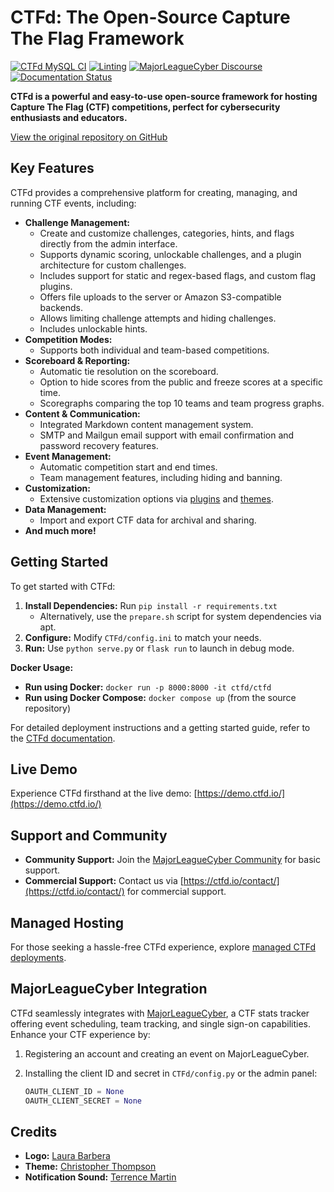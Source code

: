 # CTFd: The Open-Source Capture The Flag Framework

[![CTFd MySQL CI](https://github.com/CTFd/CTFd/workflows/CTFd%20MySQL%20CI/badge.svg?branch=master)](https://github.com/CTFd/CTFd/actions/workflows/mysql.yml)
[![Linting](https://github.com/CTFd/CTFd/workflows/Linting/badge.svg?branch=master)](https://github.com/CTFd/CTFd/actions/workflows/lint.yml)
[![MajorLeagueCyber Discourse](https://img.shields.io/discourse/status?server=https%3A%2F%2Fcommunity.majorleaguecyber.org%2F)](https://community.majorleaguecyber.org/)
[![Documentation Status](https://api.netlify.com/api/v1/badges/6d10883a-77bb-45c1-a003-22ce1284190e/deploy-status)](https://docs.ctfd.io)

**CTFd is a powerful and easy-to-use open-source framework for hosting Capture The Flag (CTF) competitions, perfect for cybersecurity enthusiasts and educators.**

[View the original repository on GitHub](https://github.com/CTFd/CTFd)

## Key Features

CTFd provides a comprehensive platform for creating, managing, and running CTF events, including:

*   **Challenge Management:**
    *   Create and customize challenges, categories, hints, and flags directly from the admin interface.
    *   Supports dynamic scoring, unlockable challenges, and a plugin architecture for custom challenges.
    *   Includes support for static and regex-based flags, and custom flag plugins.
    *   Offers file uploads to the server or Amazon S3-compatible backends.
    *   Allows limiting challenge attempts and hiding challenges.
    *   Includes unlockable hints.
*   **Competition Modes:**
    *   Supports both individual and team-based competitions.
*   **Scoreboard & Reporting:**
    *   Automatic tie resolution on the scoreboard.
    *   Option to hide scores from the public and freeze scores at a specific time.
    *   Scoregraphs comparing the top 10 teams and team progress graphs.
*   **Content & Communication:**
    *   Integrated Markdown content management system.
    *   SMTP and Mailgun email support with email confirmation and password recovery features.
*   **Event Management:**
    *   Automatic competition start and end times.
    *   Team management features, including hiding and banning.
*   **Customization:**
    *   Extensive customization options via [plugins](https://docs.ctfd.io/docs/plugins/overview) and [themes](https://docs.ctfd.io/docs/themes/overview).
*   **Data Management:**
    *   Import and export CTF data for archival and sharing.
*   **And much more!**

## Getting Started

To get started with CTFd:

1.  **Install Dependencies:** Run `pip install -r requirements.txt`
    *   Alternatively, use the `prepare.sh` script for system dependencies via apt.
2.  **Configure:** Modify `CTFd/config.ini` to match your needs.
3.  **Run:** Use `python serve.py` or `flask run` to launch in debug mode.

**Docker Usage:**

*   **Run using Docker:** `docker run -p 8000:8000 -it ctfd/ctfd`
*   **Run using Docker Compose:** `docker compose up` (from the source repository)

For detailed deployment instructions and a getting started guide, refer to the [CTFd documentation](https://docs.ctfd.io/).

## Live Demo

Experience CTFd firsthand at the live demo: [https://demo.ctfd.io/](https://demo.ctfd.io/)

## Support and Community

*   **Community Support:** Join the [MajorLeagueCyber Community](https://community.majorleaguecyber.org/) for basic support.
*   **Commercial Support:** Contact us via [https://ctfd.io/contact/](https://ctfd.io/contact/) for commercial support.

## Managed Hosting

For those seeking a hassle-free CTFd experience, explore [managed CTFd deployments](https://ctfd.io/).

## MajorLeagueCyber Integration

CTFd seamlessly integrates with [MajorLeagueCyber](https://majorleaguecyber.org/), a CTF stats tracker offering event scheduling, team tracking, and single sign-on capabilities. Enhance your CTF experience by:

1.  Registering an account and creating an event on MajorLeagueCyber.
2.  Installing the client ID and secret in `CTFd/config.py` or the admin panel:

    ```python
    OAUTH_CLIENT_ID = None
    OAUTH_CLIENT_SECRET = None
    ```

## Credits

*   **Logo:** [Laura Barbera](http://www.laurabb.com/)
*   **Theme:** [Christopher Thompson](https://github.com/breadchris)
*   **Notification Sound:** [Terrence Martin](https://soundcloud.com/tj-martin-composer)